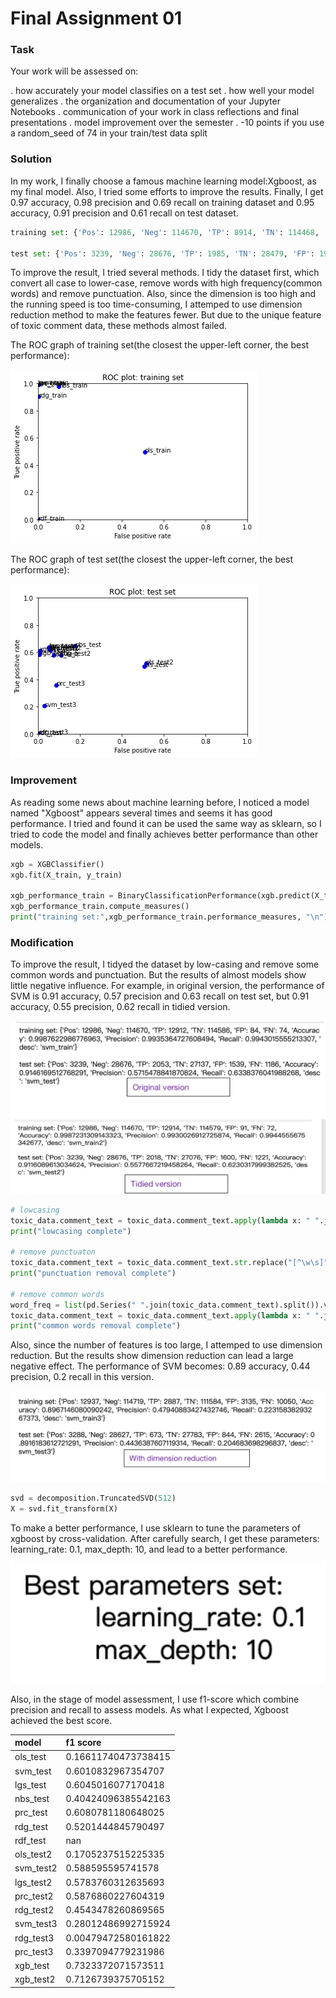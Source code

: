 # Final Assignment 01


### Task

Your work will be assessed on:

. how accurately your model classifies on a test set
. how well your model generalizes 
. the organization and documentation of your Jupyter Notebooks
. communication of your work in class reflections and final presentations
. model improvement over the semester
. -10 points if you use a random_seed of 74 in your train/test data split

### Solution

In my work, I finally choose a famous machine learning model:Xgboost, as my final model. Also, I tried some efforts to improve the results. Finally, I get 0.97 accuracy, 0.98 precision and 0.69 recall on training dataset and 0.95 accuracy, 0.91 precision and 0.61 recall on test dataset.

```python
training set: {'Pos': 12986, 'Neg': 114670, 'TP': 8914, 'TN': 114468, 'FP': 202, 'FN': 4072, 'Accuracy': 0.9665193958764179, 'Precision': 0.9778411584028083, 'Recall': 0.6864315416602494, 'desc': 'xgb_train'} 

test set: {'Pos': 3239, 'Neg': 28676, 'TP': 1985, 'TN': 28479, 'FP': 197, 'FN': 1254, 'Accuracy': 0.954535484881717, 'Precision': 0.9097158570119157, 'Recall': 0.6128434702068539, 'desc': 'xgb_test'}
```

To improve the result, I tried several methods. I tidy the dataset first, which convert all case to lower-case, remove words with high frequency(common words) and remove punctuation. Also, since the dimension is too high and the running speed is too time-consuming, I attemped to use dimension reduction method to make the features fewer. But due to the unique feature of toxic comment data, these methods almost failed.

The ROC graph of training set(the closest the upper-left corner, the best performance):

![](./ML_4.png)

The ROC graph of test set(the closest the upper-left corner, the best performance):

![](./ML_5.png)



### Improvement

As reading some news about machine learning before, I noticed a model named "Xgboost" appears several times and seems it has good performance. I tried and found it can be used the same way as sklearn, so I tried to code the model and finally achieves better performance than other models.

```python
xgb = XGBClassifier()
xgb.fit(X_train, y_train)

xgb_performance_train = BinaryClassificationPerformance(xgb.predict(X_train), y_train, 'xgb_train')
xgb_performance_train.compute_measures()
print("training set:",xgb_performance_train.performance_measures, "\n")
```

### Modification 

To improve the result, I tidyed the dataset by low-casing and remove some common words and punctuation. But the results of almost models show little negative influence. For example, in original version, the performance of SVM is 0.91 accuracy, 0.57 precision and 0.63 recall on test set, but 0.91 accuracy, 
0.55 precision, 0.62 recall in tidied version.


![](./ML_1.png)

```python
# lowcasing
toxic_data.comment_text = toxic_data.comment_text.apply(lambda x: " ".join(x.lower() for x in x.split()))
print("lowcasing complete")

# remove punctuaton
toxic_data.comment_text = toxic_data.comment_text.str.replace("[^\w\s]", "")
print("punctuation removal complete")

# remove common words
word_freq = list(pd.Series(" ".join(toxic_data.comment_text).split()).value_counts()[:20].index)
toxic_data.comment_text = toxic_data.comment_text.apply(lambda x: " ".join(x for x in x.split() if x not in word_freq))
print("common words removal complete")
```

Also, since the number of features is too large, I attemped to use dimension reduction. But the results show dimension reduction can lead a large negative effect. The performance of SVM becomes: 0.89 accuracy, 0.44 precision, 0.2 recall in this version.


![](./ML_2.png)

```python
svd = decomposition.TruncatedSVD(512)
X = svd.fit_transform(X)
```



To make a better performance, I use sklearn to tune the parameters of xgboost by cross-validation. After carefully search, I get these parameters: learning_rate: 0.1, max_depth: 10, and lead to a better performance.

![](./ML_3.png)

Also, in the stage of model assessment, I use f1-score which combine precision and recall to assess models. As what I expected, Xgboost achieved the best score.

| model | f1 score |
| :---- | :---- |
| ols_test | 0.16611740473738415 |
| svm_test | 0.6010832967354707 |
| lgs_test | 0.6045016077170418 |
| nbs_test | 0.40424096385542163 |
| prc_test | 0.6080781180648025|
| rdg_test | 0.5201444845790497|
| rdf_test | nan |
| ols_test2 | 0.1705237515225335 |
| svm_test2 | 0.588595595741578 |
| lgs_test2 | 0.5783760312635693 |
| prc_test2 | 0.5876860227604319 |
| rdg_test2 | 0.4543478260869565 |
| svm_test3 | 0.28012486992715924 |
| rdg_test3 | 0.00479472580161822 |
| prc_test3 | 0.3397094779231986 |
| xgb_test | 0.7323372071573511 |
|xgb_test2 | 0.7126739375705152|
